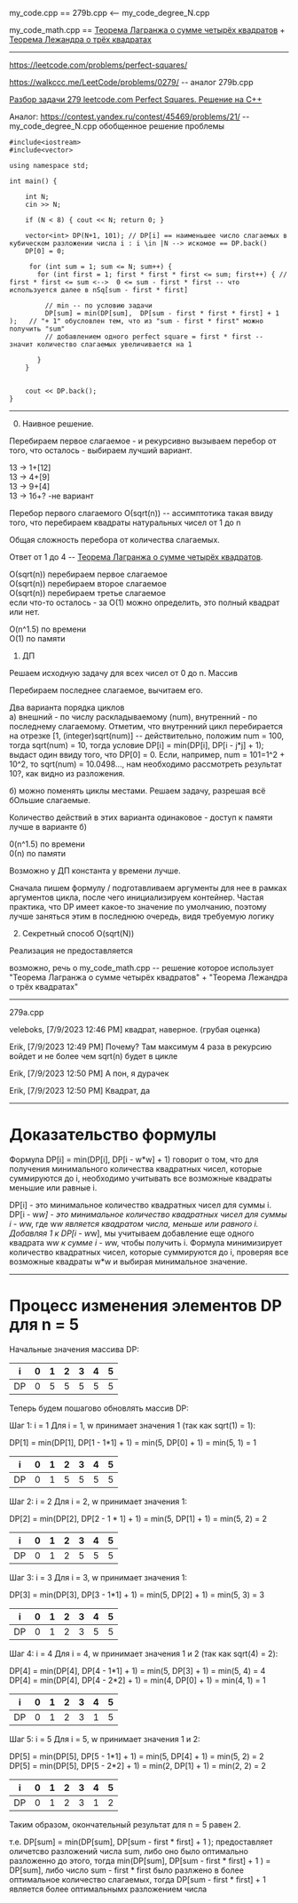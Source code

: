 my_code.cpp == 279b.cpp <-- my_code_degree_N.cpp 

my_code_math.cpp == [Теорема Лагранжа о сумме четырёх квадратов](https://ru.wikipedia.org/wiki/%D0%A2%D0%B5%D0%BE%D1%80%D0%B5%D0%BC%D0%B0_%D0%9B%D0%B0%D0%B3%D1%80%D0%B0%D0%BD%D0%B6%D0%B0_%D0%BE_%D1%81%D1%83%D0%BC%D0%BC%D0%B5_%D1%87%D0%B5%D1%82%D1%8B%D1%80%D1%91%D1%85_%D0%BA%D0%B2%D0%B0%D0%B4%D1%80%D0%B0%D1%82%D0%BE%D0%B2)
+
[Теорема Лежандра о трёх квадратах](https://ru.wikipedia.org/wiki/%D0%A2%D0%B5%D0%BE%D1%80%D0%B5%D0%BC%D0%B0_%D0%9B%D0%B5%D0%B6%D0%B0%D0%BD%D0%B4%D1%80%D0%B0_%D0%BE_%D1%82%D1%80%D1%91%D1%85_%D0%BA%D0%B2%D0%B0%D0%B4%D1%80%D0%B0%D1%82%D0%B0%D1%85)
________

https://leetcode.com/problems/perfect-squares/ 

https://walkccc.me/LeetCode/problems/0279/ -- аналог 279b.cpp

[Разбор задачи 279 leetcode.com Perfect Squares. Решение на C++](https://www.youtube.com/watch?v=yUqNob_zPIg)

Аналог: https://contest.yandex.ru/contest/45469/problems/21/ -- my_code_degree_N.cpp обобщенное решение проблемы

```objectives
#include<iostream>
#include<vector>

using namespace std;

int main() {

	int N;
	cin >> N;

	if (N < 8) { cout << N; return 0; }

	vector<int> DP(N+1, 101); // DP[i] == наименьшее число слагаемых в кубическом разложении числа i : i \in |N --> искомое == DP.back()
	DP[0] = 0;

     for (int sum = 1; sum <= N; sum++) {
       for (int first = 1; first * first * first <= sum; first++) { // first * first <= sum <-->  0 <= sum - first * first -- что используется далее в nSq[sum - first * first]
         
         // min -- по условию задачи
         DP[sum] = min(DP[sum],  DP[sum - first * first * first] + 1 );   // "+ 1" обусловлен тем, что из "sum - first * first" можно получить "sum" 
         // добавлением одного perfect square = first * first -- значит количество слагаемых увеличивается на 1
         
       } 
    }


	cout << DP.back();
}
```
_______________________

0. Наивное решение.

Перебираем первое слагаемое - и рекурсивно вызываем перебор
от того, что осталось - выбираем лучший вариант.

13 -> 1+[12]  
13 -> 4+[9]  
13 -> 9+[4]  
13 -> 1б+? -не вариант  

Перебор первого слагаемого О(sqrt(n)) -- ассимптотика такая ввиду того, что перебираем квадраты натуральных чисел от 1 до n 

Общая сложность перебора от количества слагаемых. 

Ответ от 1 до 4 -- [Теорема Лагранжа о сумме четырёх квадратов](https://ru.wikipedia.org/wiki/%D0%A2%D0%B5%D0%BE%D1%80%D0%B5%D0%BC%D0%B0_%D0%9B%D0%B0%D0%B3%D1%80%D0%B0%D0%BD%D0%B6%D0%B0_%D0%BE_%D1%81%D1%83%D0%BC%D0%BC%D0%B5_%D1%87%D0%B5%D1%82%D1%8B%D1%80%D1%91%D1%85_%D0%BA%D0%B2%D0%B0%D0%B4%D1%80%D0%B0%D1%82%D0%BE%D0%B2).

О(sqrt(n))  перебираем первое слагаемое  
О(sqrt(n)) перебираем второе слагаемое  
О(sqrt(n)) перебираем третье слагаемое  
если что-то осталось - за O(1) можно определить, это полный квадрат или нет.

O(n^1.5) по времени  
O(1) по памяти

1. ДП

Решаем исходную задачу для всех чисел от 0 до n. Массив

Перебираем последнее слагаемое, вычитаем его.

Два варианта порядка циклов  
а) внешний - по числу раскладываемому (num), внутренний - по последнему слагаемому. Отметим, что внутренний цикл перебирается на отрезке [1, (integer)sqrt(num)] -- действительно,
положим num = 100, тогда sqrt(num) = 10, тогда условие DP[i] = min(DP[i], DP[i - j*j] + 1); выдаст один ввиду того, что DP[0] = 0. Если, например, num = 101=1^2 + 10^2, то sqrt(num) = 10.0498..., нам необходимо рассмотреть результат 10?, как видно из разложения.

б) можно поменять циклы местами. Решаем задачу, разрешая всё бОльшие слагаемые.

Количество действий в этих варианта одинаковое - доступ к  памяти лучше в варианте б)

0(n^1.5) по времени  
0(n) по памяти

Возможно у ДП константа у времени лучше.

Сначала пишем формулу / подготавливаем аргументы для нее в рамках аргументов цикла, после чего инициализируем контейнер. Частая практика, что DP имеет какое-то значение по умолчанию, поэтому лучше заняться этим в последнюю очередь, видя требуемую логику

2. Секретный способ O(sqrt(N))

Реализация не предоставляется 

возможно, речь о my_code_math.cpp -- решение которое использует "Теорема Лагранжа о сумме четырёх квадратов" + "Теорема Лежандра о трёх квадратах"
_________________________________________

279a.cpp

veleboks, [7/9/2023 12:46 PM]
квадрат, наверное. (грубая оценка)

Erik, [7/9/2023 12:49 PM]
Почему? Там максимум 4 раза в рекурсию войдет и не более чем sqrt(n) будет в цикле

Erik, [7/9/2023 12:50 PM]
А пон, я дурачек

Erik, [7/9/2023 12:50 PM]
Квадрат, да

____

# Доказательство формулы

Формула DP[i] = min(DP[i], DP[i - w*w] + 1) говорит о том, что для получения минимального количества квадратных чисел, которые суммируются до i, необходимо учитывать все возможные квадраты меньшие или равные i.

DP[i] - это минимальное количество квадратных чисел для суммы i.
DP[i - w*w] - это минимальное количество квадратных чисел для суммы i - w*w, где w*w является квадратом числа, меньше или равного i.
Добавляя 1 к DP[i - w*w], мы учитываем добавление еще одного квадрата w*w к сумме i - w*w, чтобы получить i.
Формула минимизирует количество квадратных чисел, которые суммируются до i, проверяя все возможные квадраты w*w и выбирая минимальное значение.
____

# Процесс изменения элементов DP для n = 5

Начальные значения массива DP:

| i  | 0 | 1 | 2 | 3 | 4 | 5 |
|----|---|---|---|---|---|---|
| DP | 0 | 5 | 5 | 5 | 5 | 5 |

Теперь будем пошагово обновлять массив DP:

Шаг 1: i = 1 Для i = 1, w принимает значения 1 (так как sqrt(1) = 1):

DP[1] = min(DP[1], DP[1 - 1*1] + 1) = min(5, DP[0] + 1) = min(5, 1) = 1

| i  | 0 | 1 | 2 | 3 | 4 | 5 |
|----|---|---|---|---|---|---|
| DP | 0 | 1 | 5 | 5 | 5 | 5 |

Шаг 2: i = 2 Для i = 2, w принимает значения 1:

DP[2] = min(DP[2], DP[2 - 1 \* 1] + 1) = min(5, DP[1] + 1) = min(5, 2) = 2

| i  | 0 | 1 | 2 | 3 | 4 | 5 |
|----|---|---|---|---|---|---|
| DP | 0 | 1 | 2 | 5 | 5 | 5 |

Шаг 3: i = 3 Для i = 3, w принимает значения 1:

DP[3] = min(DP[3], DP[3 - 1*1] + 1) = min(5, DP[2] + 1) = min(5, 3) = 3

| i  | 0 | 1 | 2 | 3 | 4 | 5 |
|----|---|---|---|---|---|---|
| DP | 0 | 1 | 2 | 3 | 5 | 5 |

Шаг 4: i = 4 Для i = 4, w принимает значения 1 и 2 (так как sqrt(4) = 2):

DP[4] = min(DP[4], DP[4 - 1\*1] + 1) = min(5, DP[3] + 1) = min(5, 4) = 4  
DP[4] = min(DP[4], DP[4 - 2\*2] + 1) = min(4, DP[0] + 1) = min(4, 1) = 1

| i  | 0 | 1 | 2 | 3 | 4 | 5 |
|----|---|---|---|---|---|---|
| DP | 0 | 1 | 2 | 3 | 1 | 5 |

Шаг 5: i = 5 Для i = 5, w принимает значения 1 и 2:

DP[5] = min(DP[5], DP[5 - 1\*1] + 1) = min(5, DP[4] + 1) = min(5, 2) = 2  
DP[5] = min(DP[5], DP[5 - 2\*2] + 1) = min(2, DP[1] + 1) = min(2, 2) = 2

| i  | 0 | 1 | 2 | 3 | 4 | 5 |
|----|---|---|---|---|---|---|
| DP | 0 | 1 | 2 | 3 | 1 | 2 |

Таким образом, окончательный результат для n = 5 равен 2.

т.е.  DP[sum] = min(DP[sum],  DP[sum - first \* first] + 1 ); предоставляет оличетсво разложений числа sum, либо оно было оптимально разложенно до этого, тогда min(DP[sum],  DP[sum - first \* first] + 1 ) = DP[sum], либо число sum - first \* first было разлжено в более оптимальное количество слагаемых, тогда  DP[sum - first \* first] + 1 является более оптимальнымх разложением числа

